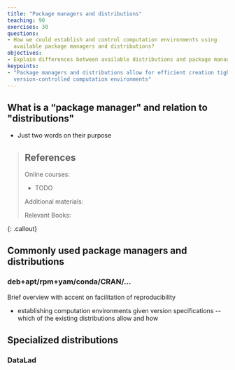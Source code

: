 ```yaml
---
title: "Package managers and distributions"
teaching: 90
exercises: 30
questions:
- How we could establish and control computation environments using
  available package managers and distributions?
objectives:
- Explain differences between available distributions and package managers
keypoints:
- "Package managers and distributions allow for efficient creation tightly
  version-controlled computation environments"
---
```


## What is a “package manager" and relation to "distributions"

- Just two words on their purpose


> ## References
> Online courses:
> - TODO
>
> Additional materials:
>
> Relevant Books:
>
{: .callout}

## Commonly used package managers and distributions

### deb+apt/rpm+yam/conda/CRAN/...

Brief overview with accent on facilitation of reproducibility

- establishing computation environments given version specifications
  -- which of the existing distributions allow and how

## Specialized distributions

### DataLad

